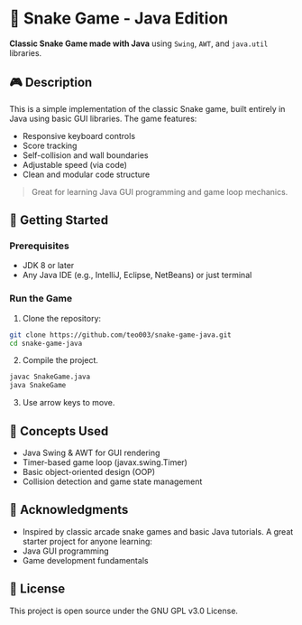# 🐍 Snake Game - Java Edition

**Classic Snake Game made with Java** using `Swing`, `AWT`, and `java.util` libraries.

## 🎮 Description

This is a simple implementation of the classic Snake game, built entirely in Java using basic GUI libraries. The game features:

- Responsive keyboard controls
- Score tracking
- Self-collision and wall boundaries
- Adjustable speed (via code)
- Clean and modular code structure

> Great for learning Java GUI programming and game loop mechanics.

## 🚀 Getting Started

### Prerequisites

- JDK 8 or later
- Any Java IDE (e.g., IntelliJ, Eclipse, NetBeans) or just terminal

### Run the Game

1. Clone the repository:

```bash
git clone https://github.com/teo003/snake-game-java.git
cd snake-game-java
```

2. Compile the project.

```bash
javac SnakeGame.java
java SnakeGame
```

3. Use arrow keys to move.

## 🧠 Concepts Used
- Java Swing & AWT for GUI rendering
- Timer-based game loop (javax.swing.Timer)
- Basic object-oriented design (OOP)
- Collision detection and game state management

## 🙌 Acknowledgments
- Inspired by classic arcade snake games and basic Java tutorials. A great starter project for anyone learning:
- Java GUI programming
- Game development fundamentals

## 📄 License
This project is open source under the GNU GPL v3.0 License.
